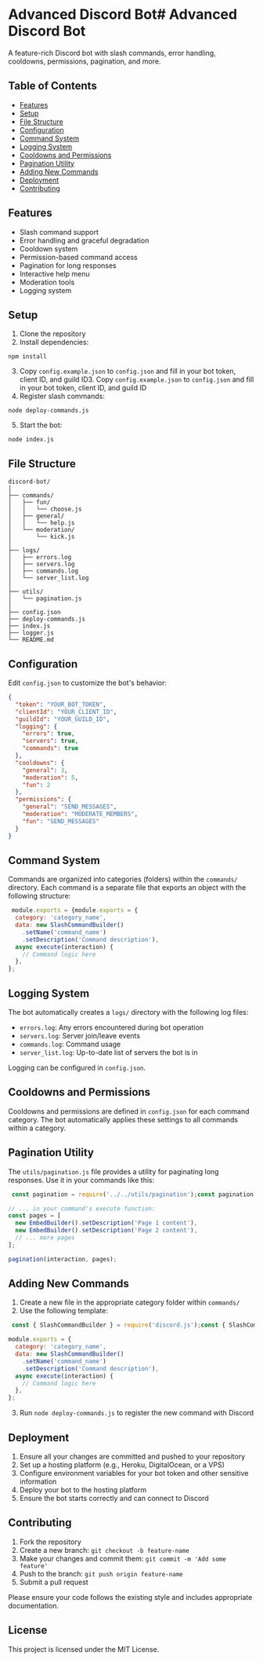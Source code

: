 # Advanced Discord Bot# Advanced Discord Bot

A feature-rich Discord bot with slash commands, error handling, cooldowns, permissions, pagination, and more.

## Table of Contents

- [Features](#features)
- [Setup](#setup)
- [File Structure](#file-structure)
- [Configuration](#configuration)
- [Command System](#command-system)
- [Logging System](#logging-system)
- [Cooldowns and Permissions](#cooldowns-and-permissions)
- [Pagination Utility](#pagination-utility)
- [Adding New Commands](#adding-new-commands)
- [Deployment](#deployment)
- [Contributing](#contributing)

## Features

- Slash command support
- Error handling and graceful degradation
- Cooldown system
- Permission-based command access
- Pagination for long responses
- Interactive help menu
- Moderation tools
- Logging system

## Setup

1. Clone the repository
2. Install dependencies:

```
npm install
```
3. Copy `config.example.json` to `config.json` and fill in your bot token, client ID, and guild ID3. Copy `config.example.json` to `config.json` and fill in your bot token, client ID, and guild ID
4. Register slash commands:

```
node deploy-commands.js
```

5. Start the bot:

```
node index.js
```

## File Structure

```
discord-bot/
│
├── commands/
│   ├── fun/
│   │   └── choose.js
│   ├── general/
│   │   └── help.js
│   └── moderation/
│       └── kick.js
│
├── logs/
│   ├── errors.log
│   ├── servers.log
│   ├── commands.log
│   └── server_list.log
│
├── utils/
│   └── pagination.js
│
├── config.json
├── deploy-commands.js
├── index.js
├── logger.js
└── README.md
```

## Configuration

Edit `config.json` to customize the bot's behavior:

```json
{
  "token": "YOUR_BOT_TOKEN",
  "clientId": "YOUR_CLIENT_ID",
  "guildId": "YOUR_GUILD_ID",
  "logging": {
    "errors": true,
    "servers": true,
    "commands": true
  },
  "cooldowns": {
    "general": 3,
    "moderation": 5,
    "fun": 2
  },
  "permissions": {
    "general": "SEND_MESSAGES",
    "moderation": "MODERATE_MEMBERS",
    "fun": "SEND_MESSAGES"
  }
}
```

## Command System

Commands are organized into categories (folders) within the `commands/` directory. Each command is a separate file that exports an object with the following structure:

```javascript
 module.exports = {module.exports = {
  category: 'category_name',
  data: new SlashCommandBuilder()
    .setName('command_name')
    .setDescription('Command description'),
  async execute(interaction) {
    // Command logic here
  },
};
```

## Logging System

The bot automatically creates a `logs/` directory with the following log files:

- `errors.log`: Any errors encountered during bot operation
- `servers.log`: Server join/leave events
- `commands.log`: Command usage
- `server_list.log`: Up-to-date list of servers the bot is in


Logging can be configured in `config.json`.

## Cooldowns and Permissions

Cooldowns and permissions are defined in `config.json` for each command category. The bot automatically applies these settings to all commands within a category.

## Pagination Utility

The `utils/pagination.js` file provides a utility for paginating long responses. Use it in your commands like this:

```javascript
 const pagination = require('../../utils/pagination');const pagination = require('../../utils/pagination');

// ... in your command's execute function:
const pages = [
  new EmbedBuilder().setDescription('Page 1 content'),
  new EmbedBuilder().setDescription('Page 2 content'),
  // ... more pages
];

pagination(interaction, pages);
```

## Adding New Commands

1. Create a new file in the appropriate category folder within `commands/`
2. Use the following template:


```javascript
 const { SlashCommandBuilder } = require('discord.js');const { SlashCommandBuilder } = require('discord.js');

module.exports = {
  category: 'category_name',
  data: new SlashCommandBuilder()
    .setName('command_name')
    .setDescription('Command description'),
  async execute(interaction) {
    // Command logic here
  },
};

```

3. Run `node deploy-commands.js` to register the new command with Discord


## Deployment

1. Ensure all your changes are committed and pushed to your repository
2. Set up a hosting platform (e.g., Heroku, DigitalOcean, or a VPS)
3. Configure environment variables for your bot token and other sensitive information
4. Deploy your bot to the hosting platform
5. Ensure the bot starts correctly and can connect to Discord


## Contributing

1. Fork the repository
2. Create a new branch: `git checkout -b feature-name`
3. Make your changes and commit them: `git commit -m 'Add some feature'`
4. Push to the branch: `git push origin feature-name`
5. Submit a pull request


Please ensure your code follows the existing style and includes appropriate documentation.

## License

This project is licensed under the MIT License.